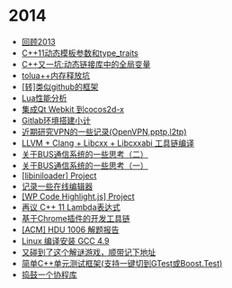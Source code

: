# 2014

  * [回顾2013](988.md)
  * [C++11动态模板参数和type_traits](971.md)
  * [C++又一坑:动态链接库中的全局变量](962.md)
  * [tolua++内存释放坑](1133.md)
  * [\[转\]类似github的框架](1132.md)
  * [Lua性能分析](1128.md)
  * [集成Qt Webkit 到cocos2d-x](1120.md)
  * [Gitlab环境搭建小计](1110.md)
  * [近期研究VPN的一些记录\(OpenVPN,pptp,l2tp\)](1105.md)
  * [LLVM + Clang + Libcxx + Libcxxabi 工具链编译](1101.md)
  * [关于BUS通信系统的一些思考（二）](1099.md)
  * [关于BUS通信系统的一些思考（一）](1090.md)
  * [\[libiniloader\] Project](1081.md)
  * [记录一些在线编辑器](1076.md)
  * [\[WP Code Highlight.js\] Project](1066.md)
  * [再议 C++ 11 Lambda表达式](1060.md)
  * [基于Chrome插件的开发工具链](1054.md)
  * [\[ACM\] HDU 1006 解题报告](1046.md)
  * [Linux 编译安装 GCC 4.9](1038.md)
  * [又碰到了这个解谜游戏，顺带记下地址](1036.md)
  * [简单C++单元测试框架\(支持一键切到GTest或Boost.Test\)](1031.md)
  * [捣鼓一个协程库](1000.md)
